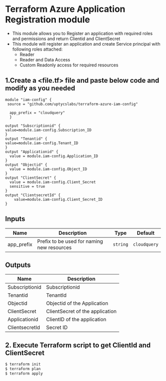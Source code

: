 # Terraform Azure Application Registration module
* This module allows you to Register an application with required roles and permissions and return Clientid and ClientSecret
* This module will register an application and create Service principal with following roles attached:
  * Reader
  * Reader and Data Access
  * Custom Readonly access for required resources
  
## 1.Create a <file.tf> file and paste below code and modify as you needed

```
module "iam-config" {
 source = "github.com/uptycslabs/terraform-azure-iam-config"

  app_prefix = "cloudquery"
  }
  
output "Subscriptionid" {
value=module.iam-config.Subscription_ID
}
output "Tenantid" {
value=module.iam-config.Tenant_ID
}
output "Applicationid" {
  value = module.iam-config.Application_ID
}
output "Objectid" {
  value = module.iam-config.Object_ID
}
output "ClientSecret" {
  value = module.iam-config.Client_Secret
  sensitive = true
}
output "ClientsecretId" {
    value=module.iam-config.Client_Secret_ID
}
```

## Inputs

| Name | Description | Type | Default |
| ---- | ----------- | ---- | ------- |
| app_prefix | Prefix to be used for naming new resources | `string` | `cloudquery`|

## Outputs

| Name                    | Description      |
| ----------------------- | ---------------- |
| Subscriptionid        | Subscriptionid  |
|  Tenantid  | TenantId |
|  Objectid | Objectid of the Application|
|  ClientSecret |  ClientSecret of the application |
|  Applicationid |   ClientID of the application |
| ClientsecretId | Secret ID |


## 2. Execute Terraform script to get ClientId and ClientSecret

```sh
$ terraform init
$ terraform plan
$ terraform apply
```
